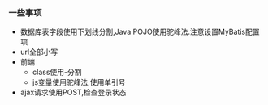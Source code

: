 ### 一些事项
* 数据库表字段使用下划线分割,Java POJO使用驼峰法.注意设置MyBatis配置项
* url全部小写
* 前端
    * class使用-分割
    * js变量使用驼峰法,使用单引号
* ajax请求使用POST,检查登录状态
